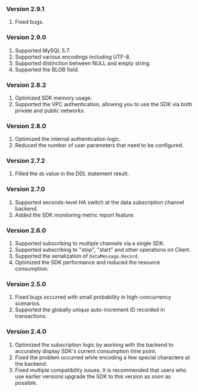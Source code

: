 ### Version 2.9.1 
1. Fixed bugs.

### Version 2.9.0 
1. Supported MySQL 5.7.
2. Supported various encodings including UTF-8.
3. Supported distinction between NULL and empty string.
4. Supported the BLOB field.

### Version 2.8.2
1. Optimized SDK memory usage.
2. Supported the VPC authentication, allowing you to use the SDK via both private and public networks.

### Version 2.8.0
1. Optimized the internal authentication logic.
2. Reduced the number of user parameters that need to be configured.

### Version 2.7.2
1. Filled the `db` value in the DDL statement result.

### Version 2.7.0
1. Supported seconds-level HA switch at the data subscription channel backend.
2. Added the SDK monitoring metric report feature.

### Version 2.6.0
1. Supported subscribing to multiple channels via a single SDK.
2. Supported subscribing to "stop", "start" and other operations on Client.
3. Supported the serialization of `DataMessage.Record`.
4. Optimized the SDK performance and reduced the resource consumption.

### Version 2.5.0
1. Fixed bugs occurred with small probability in high-concurrency scenarios.
2. Supported the globally unique auto-increment ID recorded in transactions.

### Version 2.4.0
1. Optimized the subscription logic by working with the backend to accurately display SDK's current consumption time point.
2. Fixed the problem occurred while encoding a few special characters at the backend.
3. Fixed multiple compatibility issues. It is recommended that users who use earlier versions upgrade the SDK to this version as soon as possible.

